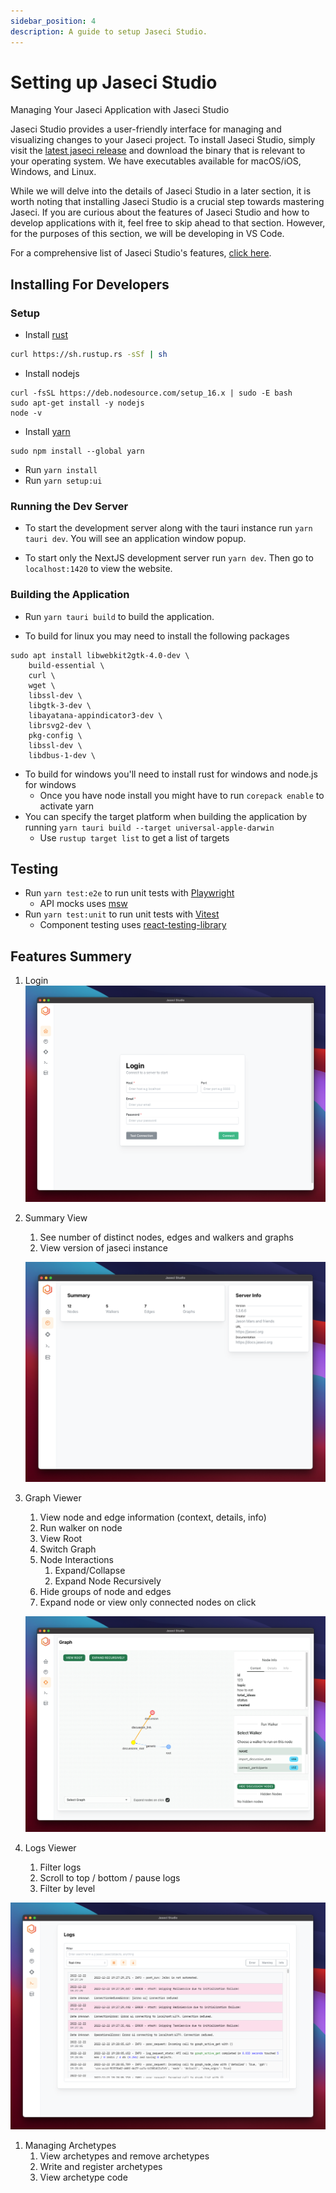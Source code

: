 ```yaml
---
sidebar_position: 4
description: A guide to setup Jaseci Studio.
---
```


# Setting up Jaseci Studio

Managing Your Jaseci Application with Jaseci Studio

Jaseci Studio provides a user-friendly interface for managing and visualizing changes to your Jaseci project. To install Jaseci Studio, simply visit the [latest jaseci release](https://github.com/Jaseci-Labs/jaseci/releases/latest) and download the binary that is relevant to your operating system. We have executables available for macOS/iOS, Windows, and Linux.

While we will delve into the details of Jaseci Studio in a later section, it is worth noting that installing Jaseci Studio is a crucial step towards mastering Jaseci. If you are curious about the features of Jaseci Studio and how to develop applications with it, feel free to skip ahead to that section. However, for the purposes of this section, we will be developing in VS Code.

For a comprehensive list of Jaseci Studio's features, [click here](https://github.com/Jaseci-Labs/jaseci/blob/main/jaseci_studio/features.md).

## Installing For Developers

### Setup

- Install [rust](https://www.rust-lang.org/learn/get-started)
```bash
curl https://sh.rustup.rs -sSf | sh
```
- Install nodejs
```
curl -fsSL https://deb.nodesource.com/setup_16.x | sudo -E bash
sudo apt-get install -y nodejs
node -v
```
- Install [yarn](https://classic.yarnpkg.com/lang/en/docs/install/)
```
sudo npm install --global yarn
```
- Run `yarn install`
- Run `yarn setup:ui`

### Running the Dev Server

- To start the development server along with the tauri instance run `yarn tauri dev`. You will see an application window popup.

- To start only the NextJS development server run `yarn dev`. Then go to `localhost:1420` to view the website.

### Building the Application

- Run `yarn tauri build` to build the application.

- To build for linux you may need to install the following packages

```
sudo apt install libwebkit2gtk-4.0-dev \
    build-essential \
    curl \
    wget \
    libssl-dev \
    libgtk-3-dev \
    libayatana-appindicator3-dev \
    librsvg2-dev \
    pkg-config \
    libssl-dev \
    libdbus-1-dev \
```

- To build for windows you'll need to install rust for windows and node.js for windows
  - Once you have node install you might have to run `corepack enable` to activate yarn
- You can specify the target platform when building the application by running `yarn tauri build --target universal-apple-darwin`
  - Use `rustup target list` to get a list of targets

## Testing

- Run `yarn test:e2e` to run unit tests with [Playwright](https://playwright.dev/)
  - API mocks uses [msw](https://mswjs.io/)
- Run `yarn test:unit` to run unit tests with [Vitest](https://vitest.dev/)
  - Component testing uses [react-testing-library](https://testing-library.com/docs/react-testing-library/intro)

## Features Summery

1. Login
   ![login view](img/login.png)

2. Summary View
   1. See number of distinct nodes, edges and walkers and graphs
   2. View version of jaseci instance

   ![summary view](img/summary_view.png)

3. Graph Viewer
   1. View node and edge information (context, details, info)
   2. Run walker on node
   3. View Root
   4. Switch Graph
   5. Node Interactions
      1. Expand/Collapse
      2. Expand Node Recursively
   6. Hide groups of node and edges
   7. Expand node or view only connected nodes on click

   ![graph viewer](img/graph_viewer.png)

4. Logs Viewer
   1. Filter logs
   2. Scroll to top / bottom / pause logs
   3. Filter by level

  ![logs viewer](img/logs_viewer.png)

1. Managing Archetypes
   1. View archetypes and remove archetypes
   2. Write and register archetypes
   3. View archetype code